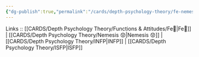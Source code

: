 ```yaml
---
{"dg-publish":true,"permalink":"/cards/depth-psychology-theory/fe-nemesis/","noteIcon":"","created":"2023-01-05T15:02:40.011+01:00","updated":"2023-04-18T12:42:18.935+02:00"}
---
```


Links :: [[CARDS/Depth Psychology Theory/Functions & Attitudes/Fe💉\|Fe💉]] | [[CARDS/Depth Psychology Theory/Nemesis 😟\|Nemesis 😟]] | [[CARDS/Depth Psychology Theory/INFP\|INFP]] | [[CARDS/Depth Psychology Theory/ISFP\|ISFP]]